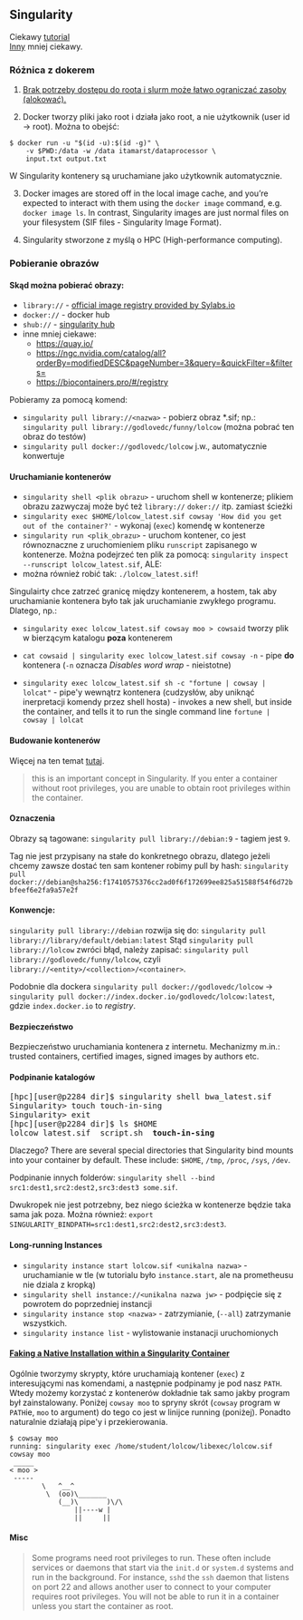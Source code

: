 ## Singularity
Ciekawy [tutorial](https://singularity-tutorial.github.io)  
[Inny](https://carpentries-incubator.github.io/singularity-introduction/) mniej ciekawy.

### Różnica z dokerem

1. [Brak potrzeby dostępu do roota i slurm może łatwo ograniczać zasoby (alokować).](https://www.reddit.com/r/docker/comments/7y2yp2/why_is_singularity_used_as_opposed_to_docker_in/)

2. Docker tworzy pliki jako root i działa jako root, a nie użytkownik (user id -> root). Można to obejść:
```
$ docker run -u "$(id -u):$(id -g)" \
    -v $PWD:/data -w /data itamarst/dataprocessor \
    input.txt output.txt
```
W Singularity kontenery są uruchamiane jako użytkownik automatycznie.

3. Docker images are stored off in the local image cache, and you’re expected to interact with them using the `docker image` command, e.g. `docker image ls`. In contrast, Singularity images are just normal files on your filesystem (SIF files - Singularity Image Format).

4. Singularity stworzone z myślą o HPC (High-performance computing).

### Pobieranie obrazów

#### Skąd można pobierać obrazy:
- `library://` - [official image registry provided by Sylabs.io](https://cloud.sylabs.io/library)
- `docker://` - docker hub
- `shub://` - [singularity hub](https://singularity-hub.org/)
-  inne mniej ciekawe:
   + https://quay.io/
   + https://ngc.nvidia.com/catalog/all?orderBy=modifiedDESC&pageNumber=3&query=&quickFilter=&filters=
   + https://biocontainers.pro/#/registry

Pobieramy za pomocą komend:
- `singularity pull library://<nazwa>` - pobierz obraz \*.sif; np.: `singularity pull library://godlovedc/funny/lolcow` (można pobrać ten obraz do testów)
- `singularity pull docker://godlovedc/lolcow` j.w., automatycznie konwertuje 


#### Uruchamianie kontenerów

- `singularity shell <plik obrazu>` - uruchom shell w kontenerze; plikiem obrazu zazwyczaj może być też `library://` `doker://` itp. zamiast ścieżki
- `singularity exec $HOME/lolcow_latest.sif cowsay 'How did you get out of the container?'` - wykonaj (`exec`) komendę w kontenerze
- `singularity run <plik_obrazu>` - uruchom kontener, co jest równoznaczne z uruchomieniem pliku `runscript` zapisanego w kontenerze. Można podejrzeć ten plik za pomocą: `singularity inspect --runscript lolcow_latest.sif`, ALE:
- można również robić tak: `./lolcow_latest.sif`!

Singulairty chce zatrzeć granicę między kontenerem, a hostem, tak aby uruchamianie kontenera było tak jak uruchamianie zwykłego programu. Dlatego, np.:

- ```singularity exec lolcow_latest.sif cowsay moo > cowsaid``` tworzy plik w bierzącym katalogu **poza** kontenerem

- `cat cowsaid | singularity exec lolcow_latest.sif cowsay -n` - pipe **do** kontenera (`-n` oznacza _Disables word wrap_ - nieistotne)
- `singularity exec lolcow_latest.sif sh -c "fortune | cowsay | lolcat"` - pipe'y wewnątrz kontenera (cudzysłów, aby uniknąć inerpretacji komendy przez shell hosta) - invokes a new shell, but inside the container, and tells it to run the single command line `fortune | cowsay | lolcat`

#### Budowanie kontenerów

Więcej na ten temat [tutaj](https://singularity-tutorial.github.io/03-building/).
> this is an important concept in Singularity. If you enter a container without root privileges, you are unable to obtain root privileges within the container.

#### Oznaczenia
Obrazy są tagowane:
`singularity pull library://debian:9` - tagiem jest `9`.

Tag nie jest przypisany na stałe do konkretnego obrazu, dlatego jeżeli chcemy zawsze dostać ten sam kontener robimy pull by hash: `singularity pull docker://debian@sha256:f17410575376cc2ad0f6f172699ee825a51588f54f6d72bbfeef6e2fa9a57e2f`

#### Konwencje:

`singularity pull library://debian` rozwija się do: `singularity pull library://library/default/debian:latest` Stąd `singularity pull library://lolcow` zwróci błąd, należy zapisać: `singularity pull library://godlovedc/funny/lolcow`, czyli `library://<entity>/<collection>/<container>`.

Podobnie dla dockera `singularity pull docker://godlovedc/lolcow` -> `singularity pull docker://index.docker.io/godlovedc/lolcow:latest`, gdzie `index.docker.io` to _registry_.

#### Bezpieczeństwo
Bezpieczeństwo uruchamiania kontenera z internetu. Mechanizmy m.in.: trusted containers, certified images, signed images by authors etc.

#### Podpinanie katalogów
<pre>
[hpc][user@p2284 dir]$ singularity shell bwa_latest.sif
Singularity> touch touch-in-sing
Singularity> exit
[hpc][user@p2284 dir]$ ls $HOME
lolcow_latest.sif  script.sh  <b>touch-in-sing</b>
</pre>
Dlaczego? There are several special directories that Singularity bind mounts into your container by default. These include: `$HOME`, `/tmp`, `/proc`, `/sys`, `/dev`.

Podpinanie innych folderów: `singularity shell --bind src1:dest1,src2:dest2,src3:dest3 some.sif`.

Dwukropek nie jest potrzebny, bez niego ścieżka w kontenerze będzie taka sama jak poza. Można również: `export SINGULARITY_BINDPATH=src1:dest1,src2:dest2,src3:dest3`.


#### Long-running Instances

- `singularity instance start lolcow.sif <unikalna nazwa>` - uruchamianie w tle (w tutorialu było `instance.start`, ale na prometheusu nie dziala z kropką)
- `singularity shell instance://<unikalna nazwa jw>` - podpięcie się z powrotem do poprzedniej instancji
- `singularity instance stop <nazwa>` - zatrzymianie, (`--all`) zatrzymanie wszystkich.
- `singularity instance list` - wylistowanie instanacji uruchomionych


#### [Faking a Native Installation within a Singularity Container](https://singularity-tutorial.github.io/07-fake-installation/)
Ogólnie tworzymy skrypty, które uruchamiają kontener (`exec`) z interesującymi nas komendami, a następnie podpinamy je pod nasz `PATH`. Wtedy możemy korzystać z kontenerów dokładnie tak samo jakby program był zainstalowany.
Poniżej `cowsay moo` to spryny skrót (`cowsay` program w `PATH`ie, `moo` to argument) do tego co jest w linijce running (poniżej). Ponadto naturalnie działają pipe'y i przekierowania.
```
$ cowsay moo
running: singularity exec /home/student/lolcow/libexec/lolcow.sif cowsay moo
 _____
< moo >
 -----
        \   ^__^
         \  (oo)\_______
            (__)\       )\/\
                ||----w |
                ||     ||
```

#### Misc
> Some programs need root privileges to run. These often include services or daemons that start via the `init.d` or `system.d` systems and run in the background. For instance, `sshd` the `ssh` daemon that listens on port 22 and allows another user to connect to your computer requires root privileges. You will not be able to run it in a container unless you start the container as root.
